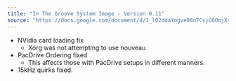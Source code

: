 ```yaml
---
title: "In The Groove System Image - Version 0.11"
source: "https://docs.google.com/document/d/1_lO2ddaYogve08u7CsjC6OojXy36ZfGgo7VCRVkLJhU"
---
```


- NVidia card loading fix
    - Xorg was not attempting to use nouveau
- PacDrive Ordering fixed
    - This affects those with PacDrive setups in different manners.
- 15kHz quirks fixed.
